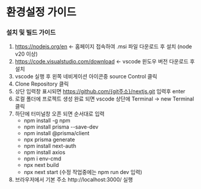 # 환경설정 가이드

### 설치 및 빌드 가이드
1. https://nodejs.org/en <- 홈페이지 접속하여 .msi 파일 다운로드 후 설치 (node v20 이상)
2. https://code.visualstudio.com/download <- vscode 윈도우 버전 다운로드 후 설치
2. vscode 실행 후 왼쪽 네비게이션 아이콘중  source Control 클릭
3. Clone Repository 클릭
4. 상단 입력창 표시되면 https://github.com/{git주소}/nextjs.git 입력후 enter
5. 로컬 폴더에 프로젝트 생성 완료 되면 vscode 상단에 Terminal -> new Terminal 클릭
6. 하단에 터미널창 오픈 되면 순서대로 입력
   - npm install -g npm
   - npm install prisma --save-dev
   - npm install @prisma/client
   - npx prisma generate
   - npm install next-auth
   - npm install axios
   - npm i env-cmd
   - npx next build
   - npx next start (수정 작업중에는 npm run dev 입력)
7. 브라우저에서 기본 주소 http://localhost:3000/ 실행

